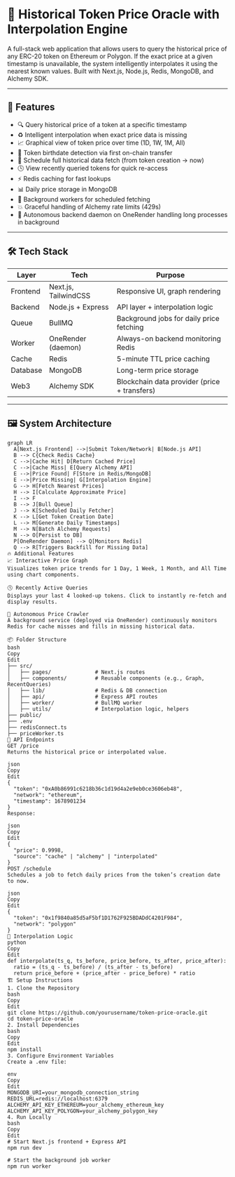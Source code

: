 # 🧮 Historical Token Price Oracle with Interpolation Engine

A full-stack web application that allows users to query the historical price of any ERC-20 token on Ethereum or Polygon. If the exact price at a given timestamp is unavailable, the system intelligently interpolates it using the nearest known values. Built with Next.js, Node.js, Redis, MongoDB, and Alchemy SDK.

---

## 🚀 Features

- 🔍 Query historical price of a token at a specific timestamp
- ♻️ Intelligent interpolation when exact price data is missing
- 📈 Graphical view of token price over time (1D, 1W, 1M, All)
- 🧠 Token birthdate detection via first on-chain transfer
- 📅 Schedule full historical data fetch (from token creation → now)
- 🕓 View recently queried tokens for quick re-access
- ⚡ Redis caching for fast lookups
- 📊 Daily price storage in MongoDB
- 🔁 Background workers for scheduled fetching
- 💥 Graceful handling of Alchemy rate limits (429s)
- 🧠 Autonomous backend daemon on OneRender handling long processes in background

---

## 🛠️ Tech Stack

| Layer        | Tech                     | Purpose                                      |
|-------------|--------------------------|----------------------------------------------|
| Frontend     | Next.js, TailwindCSS     | Responsive UI, graph rendering               |
| Backend      | Node.js + Express        | API layer + interpolation logic              |
| Queue        | BullMQ                   | Background jobs for daily price fetching     |
| Worker       | OneRender (daemon)       | Always-on backend monitoring Redis           |
| Cache        | Redis                    | 5-minute TTL price caching                   |
| Database     | MongoDB                  | Long-term price storage                      |
| Web3         | Alchemy SDK              | Blockchain data provider (price + transfers) |

---

## 🖼️ System Architecture

```mermaid
graph LR
  A[Next.js Frontend] -->|Submit Token/Network| B[Node.js API]
  B --> C{Check Redis Cache}
  C -->|Cache Hit| D[Return Cached Price]
  C -->|Cache Miss| E[Query Alchemy API]
  E -->|Price Found| F[Store in Redis/MongoDB]
  E -->|Price Missing| G[Interpolation Engine]
  G --> H[Fetch Nearest Prices]
  H --> I[Calculate Approximate Price]
  I --> F
  B --> J[Bull Queue]
  J --> K[Scheduled Daily Fetcher]
  K --> L[Get Token Creation Date]
  L --> M[Generate Daily Timestamps]
  M --> N[Batch Alchemy Requests]
  N --> O[Persist to DB]
  P[OneRender Daemon] --> Q[Monitors Redis]
  Q --> R[Triggers Backfill for Missing Data]
🔥 Additional Features
📈 Interactive Price Graph
Visualizes token price trends for 1 Day, 1 Week, 1 Month, and All Time using chart components.

🕓 Recently Active Queries
Displays your last 4 looked-up tokens. Click to instantly re-fetch and display results.

🧠 Autonomous Price Crawler
A background service (deployed via OneRender) continuously monitors Redis for cache misses and fills in missing historical data.

📦 Folder Structure
bash
Copy
Edit
├── src/
│   ├── pages/              # Next.js routes
│   ├── components/         # Reusable components (e.g., Graph, RecentQueries)
│   ├── lib/                # Redis & DB connection
│   ├── api/                # Express API routes
│   ├── worker/             # BullMQ worker
│   ├── utils/              # Interpolation logic, helpers
├── public/
├── .env
├── redisConnect.ts
├── priceWorker.ts
🧪 API Endpoints
GET /price
Returns the historical price or interpolated value.

json
Copy
Edit
{
  "token": "0xA0b86991c6218b36c1d19d4a2e9eb0ce3606eb48",
  "network": "ethereum",
  "timestamp": 1678901234
}
Response:

json
Copy
Edit
{
  "price": 0.9998,
  "source": "cache" | "alchemy" | "interpolated"
}
POST /schedule
Schedules a job to fetch daily prices from the token’s creation date to now.

json
Copy
Edit
{
  "token": "0x1f9840a85d5aF5bf1D1762F925BDADdC4201F984",
  "network": "polygon"
}
🧠 Interpolation Logic
python
Copy
Edit
def interpolate(ts_q, ts_before, price_before, ts_after, price_after):
  ratio = (ts_q - ts_before) / (ts_after - ts_before)
  return price_before + (price_after - price_before) * ratio
🏗️ Setup Instructions
1. Clone the Repository
bash
Copy
Edit
git clone https://github.com/yourusername/token-price-oracle.git
cd token-price-oracle
2. Install Dependencies
bash
Copy
Edit
npm install
3. Configure Environment Variables
Create a .env file:

env
Copy
Edit
MONGODB_URI=your_mongodb_connection_string
REDIS_URL=redis://localhost:6379
ALCHEMY_API_KEY_ETHEREUM=your_alchemy_ethereum_key
ALCHEMY_API_KEY_POLYGON=your_alchemy_polygon_key
4. Run Locally
bash
Copy
Edit
# Start Next.js frontend + Express API
npm run dev

# Start the background job worker
npm run worker
